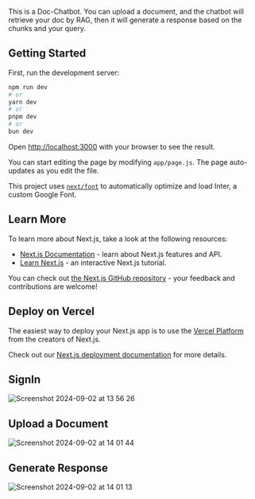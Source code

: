 This is a Doc-Chatbot.
You can upload a document, and the chatbot will retrieve your doc by RAG, then it will generate a response based on the chunks and your query.

## Getting Started

First, run the development server:

```bash
npm run dev
# or
yarn dev
# or
pnpm dev
# or
bun dev
```

Open [http://localhost:3000](http://localhost:3000) with your browser to see the result.

You can start editing the page by modifying `app/page.js`. The page auto-updates as you edit the file.

This project uses [`next/font`](https://nextjs.org/docs/basic-features/font-optimization) to automatically optimize and load Inter, a custom Google Font.

## Learn More

To learn more about Next.js, take a look at the following resources:

- [Next.js Documentation](https://nextjs.org/docs) - learn about Next.js features and API.
- [Learn Next.js](https://nextjs.org/learn) - an interactive Next.js tutorial.

You can check out [the Next.js GitHub repository](https://github.com/vercel/next.js/) - your feedback and contributions are welcome!

## Deploy on Vercel

The easiest way to deploy your Next.js app is to use the [Vercel Platform](https://vercel.com/new?utm_medium=default-template&filter=next.js&utm_source=create-next-app&utm_campaign=create-next-app-readme) from the creators of Next.js.

Check out our [Next.js deployment documentation](https://nextjs.org/docs/deployment) for more details.

## SignIn
![Screenshot 2024-09-02 at 13 56 26](https://github.com/user-attachments/assets/887bd170-8c0d-44ba-99c5-394caf4c32c4)

## Upload a Document
![Screenshot 2024-09-02 at 14 01 44](https://github.com/user-attachments/assets/525a3fd2-7dd6-4b23-84c9-795a6b6d1d3f)

## Generate Response
![Screenshot 2024-09-02 at 14 01 13](https://github.com/user-attachments/assets/34d95635-1c45-416f-8f35-f783a1353cd3)



